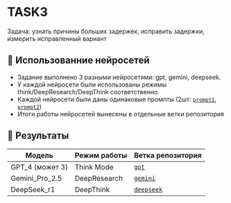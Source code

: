 # TASK3

Задача: узнать причины больших задержек, исправить задержки, измерить исправленный вариант

## 🧠 Использованние нейросетей

- Задание выполнено 3 разными нейросетями: gpt, gemini, deepseek.
- У каждой нейросети были использованы режимы think/DeepResearch/DeepThink соответственно.
- Каждой нейросети были даны одинаковые промпты (2шт: [`prompt1`](https://github.com/alterAI01/home-works/blob/main/ai/task3/prompt_1), [`prompt2`](https://github.com/alterAI01/home-works/blob/main/ai/task3/prompt_2))
- Итоги работы нейросетей вынесены в отдельные ветки репозитория

## 🎉 Результаты

| Модель      | Режим работы      | Ветка репозитория |
|-------------|------------------|------------------|
| GPT_4 (может 3)       | Think Mode       | [`gpt`](https://github.com/alterAI01/home-works/tree/main/ai/task3/gpt) |
| Gemini_Pro_2.5  | DeepResearch     | [`gemini`](https://github.com/alterAI01/home-works/tree/main/ai/task3/gemini_pro) |
| DeepSeek_r1   | DeepThink        | [`deepseek`](https://github.com/alterAI01/home-works/tree/main/ai/task3/deepSeek) |
